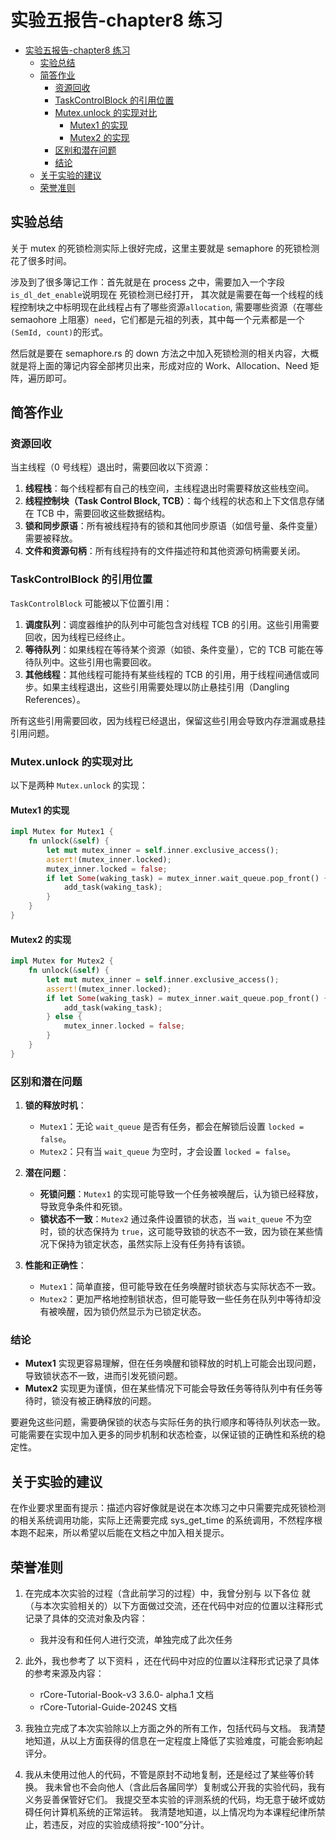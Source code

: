 # 实验五报告-chapter8 练习

- [实验五报告-chapter8 练习](#实验五报告-chapter8-练习)
  - [实验总结](#实验总结)
  - [简答作业](#简答作业)
    - [资源回收](#资源回收)
    - [TaskControlBlock 的引用位置](#taskcontrolblock-的引用位置)
    - [Mutex.unlock 的实现对比](#mutexunlock-的实现对比)
      - [Mutex1 的实现](#mutex1-的实现)
      - [Mutex2 的实现](#mutex2-的实现)
    - [区别和潜在问题](#区别和潜在问题)
    - [结论](#结论)
  - [关于实验的建议](#关于实验的建议)
  - [荣誉准则](#荣誉准则)

## 实验总结

关于 mutex 的死锁检测实际上很好完成，这里主要就是 semaphore 的死锁检测花了很多时间。

涉及到了很多簿记工作：首先就是在 process 之中，需要加入一个字段`is_dl_det_enable`说明现在 死锁检测已经打开， 其次就是需要在每一个线程的线程控制块之中标明现在此线程占有了哪些资源`allocation`, 需要哪些资源（在哪些 semaohore 上阻塞）`need`，它们都是元祖的列表，其中每一个元素都是一个`(SemId, count)`的形式。

然后就是要在 semaphore.rs 的 down 方法之中加入死锁检测的相关内容，大概就是将上面的簿记内容全部拷贝出来，形成对应的 Work、Allocation、Need 矩阵，遍历即可。

## 简答作业

### 资源回收

当主线程（0 号线程）退出时，需要回收以下资源：

1. **线程栈**：每个线程都有自己的栈空间，主线程退出时需要释放这些栈空间。
2. **线程控制块（Task Control Block, TCB）**：每个线程的状态和上下文信息存储在 TCB 中，需要回收这些数据结构。
3. **锁和同步原语**：所有被线程持有的锁和其他同步原语（如信号量、条件变量）需要被释放。
4. **文件和资源句柄**：所有线程持有的文件描述符和其他资源句柄需要关闭。

### TaskControlBlock 的引用位置

`TaskControlBlock` 可能被以下位置引用：

1. **调度队列**：调度器维护的队列中可能包含对线程 TCB 的引用。这些引用需要回收，因为线程已经终止。
2. **等待队列**：如果线程在等待某个资源（如锁、条件变量），它的 TCB 可能在等待队列中。这些引用也需要回收。
3. **其他线程**：其他线程可能持有某些线程的 TCB 的引用，用于线程间通信或同步。如果主线程退出，这些引用需要处理以防止悬挂引用（Dangling References）。

所有这些引用需要回收，因为线程已经退出，保留这些引用会导致内存泄漏或悬挂引用问题。

### Mutex.unlock 的实现对比

以下是两种 `Mutex.unlock` 的实现：

#### Mutex1 的实现

```rust
impl Mutex for Mutex1 {
    fn unlock(&self) {
        let mut mutex_inner = self.inner.exclusive_access();
        assert!(mutex_inner.locked);
        mutex_inner.locked = false;
        if let Some(waking_task) = mutex_inner.wait_queue.pop_front() {
            add_task(waking_task);
        }
    }
}
```

#### Mutex2 的实现

```rust
impl Mutex for Mutex2 {
    fn unlock(&self) {
        let mut mutex_inner = self.inner.exclusive_access();
        assert!(mutex_inner.locked);
        if let Some(waking_task) = mutex_inner.wait_queue.pop_front() {
            add_task(waking_task);
        } else {
            mutex_inner.locked = false;
        }
    }
}
```

### 区别和潜在问题

1. **锁的释放时机**：

   - `Mutex1`：无论 `wait_queue` 是否有任务，都会在解锁后设置 `locked = false`。
   - `Mutex2`：只有当 `wait_queue` 为空时，才会设置 `locked = false`。

2. **潜在问题**：

   - **死锁问题**：`Mutex1` 的实现可能导致一个任务被唤醒后，认为锁已经释放，导致竞争条件和死锁。
   - **锁状态不一致**：`Mutex2` 通过条件设置锁的状态，当 `wait_queue` 不为空时，锁的状态保持为 `true`，这可能导致锁的状态不一致，因为锁在某些情况下保持为锁定状态，虽然实际上没有任务持有该锁。

3. **性能和正确性**：
   - `Mutex1`：简单直接，但可能导致在任务唤醒时锁状态与实际状态不一致。
   - `Mutex2`：更加严格地控制锁状态，但可能导致一些任务在队列中等待却没有被唤醒，因为锁仍然显示为已锁定状态。

### 结论

- **Mutex1** 实现更容易理解，但在任务唤醒和锁释放的时机上可能会出现问题，导致锁状态不一致，进而引发死锁问题。
- **Mutex2** 实现更为谨慎，但在某些情况下可能会导致任务等待队列中有任务等待时，锁没有被正确释放的问题。

要避免这些问题，需要确保锁的状态与实际任务的执行顺序和等待队列状态一致。可能需要在实现中加入更多的同步机制和状态检查，以保证锁的正确性和系统的稳定性。

## 关于实验的建议

在作业要求里面有提示：描述内容好像就是说在本次练习之中只需要完成死锁检测的相关系统调用功能，实际上还需要完成 sys_get_time 的系统调用，不然程序根本跑不起来，所以希望以后能在文档之中加入相关提示。

## 荣誉准则

1. 在完成本次实验的过程（含此前学习的过程）中，我曾分别与 以下各位 就（与本次实验相关的）以下方面做过交流，还在代码中对应的位置以注释形式记录了具体的交流对象及内容：

   - 我并没有和任何人进行交流，单独完成了此次任务

2. 此外，我也参考了 以下资料 ，还在代码中对应的位置以注释形式记录了具体的参考来源及内容：

   - rCore-Tutorial-Book-v3 3.6.0- alpha.1 文档
   - rCore-Tutorial-Guide-2024S 文档

3. 我独立完成了本次实验除以上方面之外的所有工作，包括代码与文档。 我清楚地知道，从以上方面获得的信息在一定程度上降低了实验难度，可能会影响起评分。

4. 我从未使用过他人的代码，不管是原封不动地复制，还是经过了某些等价转换。 我未曾也不会向他人（含此后各届同学）复制或公开我的实验代码，我有义务妥善保管好它们。 我提交至本实验的评测系统的代码，均无意于破坏或妨碍任何计算机系统的正常运转。 我清楚地知道，以上情况均为本课程纪律所禁止，若违反，对应的实验成绩将按“-100”分计。

